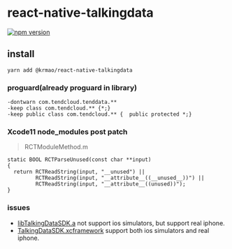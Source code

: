 # react-native-talkingdata

[![npm version](https://badge.fury.io/js/@krmao%2Freact-native-talkingdata.svg)](https://badge.fury.io/js/@krmao%2Freact-native-talkingdata)

## install

```shell
yarn add @krmao/react-native-talkingdata
```

### proguard(already proguard in library)
```
-dontwarn com.tendcloud.tenddata.**
-keep class com.tendcloud.** {*;}               
-keep public class com.tendcloud.** {  public protected *;}
```

### Xcode11 node_modules post patch
> RCTModuleMethod.m

```
static BOOL RCTParseUnused(const char **input)
{
  return RCTReadString(input, "__unused") ||
         RCTReadString(input, "__attribute__((__unused__))") ||
         RCTReadString(input, "__attribute__((unused))");
}
```

### issues
- [libTalkingDataSDK.a](ios%2FlibTalkingDataSDK.a) not support ios simulators, but support real iphone.
- [TalkingDataSDK.xcframework](ios%2FTalkingDataSDK.xcframework) support both ios simulators and real iphone.
